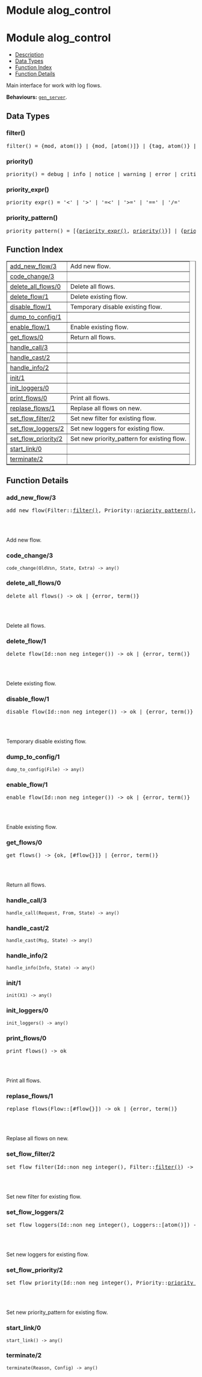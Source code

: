 Module alog_control
===================


<h1>Module alog_control</h1>

* [Description](#description)
* [Data Types](#types)
* [Function Index](#index)
* [Function Details](#functions)



Main interface for work with log flows.



__Behaviours:__ [`gen_server`](gen_server.md).


<h2><a name="types">Data Types</a></h2>





<h3 class="typedecl"><a name="type-filter">filter()</a></h3>




<pre>filter() = {mod, atom()} | {mod, [atom()]} | {tag, atom()} | {tag, [atom()]} | {app, atom()}</pre>



<h3 class="typedecl"><a name="type-priority">priority()</a></h3>




<pre>priority() = debug | info | notice | warning | error | critical | alert | emergency | integer()</pre>



<h3 class="typedecl"><a name="type-priority_expr">priority_expr()</a></h3>




<pre>priority_expr() = '<' | '>' | '=<' | '>=' | '==' | '/='</pre>



<h3 class="typedecl"><a name="type-priority_pattern">priority_pattern()</a></h3>




<pre>priority_pattern() = [{<a href="#type-priority_expr">priority_expr()</a>, <a href="#type-priority">priority()</a>}] | {<a href="#type-priority_expr">priority_expr()</a>, <a href="#type-priority">priority()</a>} | <a href="#type-priority">priority()</a></pre>


<h2><a name="index">Function Index</a></h2>



<table width="100%" border="1" cellspacing="0" cellpadding="2" summary="function index"><tr><td valign="top"><a href="#add_new_flow-3">add_new_flow/3</a></td><td>Add new flow.</td></tr><tr><td valign="top"><a href="#code_change-3">code_change/3</a></td><td></td></tr><tr><td valign="top"><a href="#delete_all_flows-0">delete_all_flows/0</a></td><td>Delete all flows.</td></tr><tr><td valign="top"><a href="#delete_flow-1">delete_flow/1</a></td><td>Delete existing flow.</td></tr><tr><td valign="top"><a href="#disable_flow-1">disable_flow/1</a></td><td>Temporary disable existing flow.</td></tr><tr><td valign="top"><a href="#dump_to_config-1">dump_to_config/1</a></td><td></td></tr><tr><td valign="top"><a href="#enable_flow-1">enable_flow/1</a></td><td>Enable existing flow.</td></tr><tr><td valign="top"><a href="#get_flows-0">get_flows/0</a></td><td>Return all flows.</td></tr><tr><td valign="top"><a href="#handle_call-3">handle_call/3</a></td><td></td></tr><tr><td valign="top"><a href="#handle_cast-2">handle_cast/2</a></td><td></td></tr><tr><td valign="top"><a href="#handle_info-2">handle_info/2</a></td><td></td></tr><tr><td valign="top"><a href="#init-1">init/1</a></td><td></td></tr><tr><td valign="top"><a href="#init_loggers-0">init_loggers/0</a></td><td></td></tr><tr><td valign="top"><a href="#print_flows-0">print_flows/0</a></td><td>Print all flows.</td></tr><tr><td valign="top"><a href="#replase_flows-1">replase_flows/1</a></td><td>Replase all flows on new.</td></tr><tr><td valign="top"><a href="#set_flow_filter-2">set_flow_filter/2</a></td><td>Set new filter for existing flow.</td></tr><tr><td valign="top"><a href="#set_flow_loggers-2">set_flow_loggers/2</a></td><td>Set new loggers for existing flow.</td></tr><tr><td valign="top"><a href="#set_flow_priority-2">set_flow_priority/2</a></td><td>Set new priority_pattern for existing flow.</td></tr><tr><td valign="top"><a href="#start_link-0">start_link/0</a></td><td></td></tr><tr><td valign="top"><a href="#terminate-2">terminate/2</a></td><td></td></tr></table>




<h2><a name="functions">Function Details</a></h2>


<a name="add_new_flow-3"></a>

<h3>add_new_flow/3</h3>





<pre>add_new_flow(Filter::<a href="#type-filter">filter()</a>, Priority::<a href="#type-priority_pattern">priority_pattern()</a>, Loggers::[atom()]) -> ok | {error, term()}</pre>
<br></br>




Add new flow.<a name="code_change-3"></a>

<h3>code_change/3</h3>





`code_change(OldVsn, State, Extra) -> any()`

<a name="delete_all_flows-0"></a>

<h3>delete_all_flows/0</h3>





<pre>delete_all_flows() -> ok | {error, term()}</pre>
<br></br>




Delete all flows.<a name="delete_flow-1"></a>

<h3>delete_flow/1</h3>





<pre>delete_flow(Id::non_neg_integer()) -> ok | {error, term()}</pre>
<br></br>




Delete existing flow.<a name="disable_flow-1"></a>

<h3>disable_flow/1</h3>





<pre>disable_flow(Id::non_neg_integer()) -> ok | {error, term()}</pre>
<br></br>




Temporary disable existing flow.<a name="dump_to_config-1"></a>

<h3>dump_to_config/1</h3>





`dump_to_config(File) -> any()`

<a name="enable_flow-1"></a>

<h3>enable_flow/1</h3>





<pre>enable_flow(Id::non_neg_integer()) -> ok | {error, term()}</pre>
<br></br>




Enable existing flow.<a name="get_flows-0"></a>

<h3>get_flows/0</h3>





<pre>get_flows() -> {ok, [#flow{}]} | {error, term()}</pre>
<br></br>




Return all flows.<a name="handle_call-3"></a>

<h3>handle_call/3</h3>





`handle_call(Request, From, State) -> any()`

<a name="handle_cast-2"></a>

<h3>handle_cast/2</h3>





`handle_cast(Msg, State) -> any()`

<a name="handle_info-2"></a>

<h3>handle_info/2</h3>





`handle_info(Info, State) -> any()`

<a name="init-1"></a>

<h3>init/1</h3>





`init(X1) -> any()`

<a name="init_loggers-0"></a>

<h3>init_loggers/0</h3>





`init_loggers() -> any()`

<a name="print_flows-0"></a>

<h3>print_flows/0</h3>





<pre>print_flows() -> ok</pre>
<br></br>




Print all flows.<a name="replase_flows-1"></a>

<h3>replase_flows/1</h3>





<pre>replase_flows(Flow::[#flow{}]) -> ok | {error, term()}</pre>
<br></br>




Replase all flows on new.<a name="set_flow_filter-2"></a>

<h3>set_flow_filter/2</h3>





<pre>set_flow_filter(Id::non_neg_integer(), Filter::<a href="#type-filter">filter()</a>) -> ok | {error, term()}</pre>
<br></br>




Set new filter for existing flow.<a name="set_flow_loggers-2"></a>

<h3>set_flow_loggers/2</h3>





<pre>set_flow_loggers(Id::non_neg_integer(), Loggers::[atom()]) -> ok | {error, term()}</pre>
<br></br>




Set new loggers for existing flow.<a name="set_flow_priority-2"></a>

<h3>set_flow_priority/2</h3>





<pre>set_flow_priority(Id::non_neg_integer(), Priority::<a href="#type-priority_pattern">priority_pattern()</a>) -> ok | {error, term()}</pre>
<br></br>




Set new priority_pattern for existing flow.<a name="start_link-0"></a>

<h3>start_link/0</h3>





`start_link() -> any()`

<a name="terminate-2"></a>

<h3>terminate/2</h3>





`terminate(Reason, Config) -> any()`

